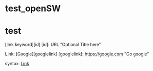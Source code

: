 # test_openSW
# test

[link keyword][id]
[id]: URL "Optional Title here"

Link: [Google][googlelink]
[googlelink]: https://google.com "Go google"

syntax: [Link](google)
